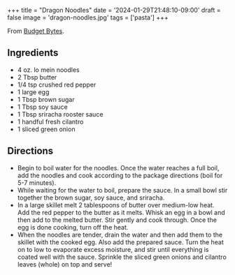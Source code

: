 +++
title = "Dragon Noodles"
date = '2024-01-29T21:48:10-09:00'
draft = false
image = 'dragon-noodles.jpg'
tags = ['pasta']
+++

From [Budget Bytes](https://www.budgetbytes.com/spicy-noodles/).

## Ingredients
* 4 oz. lo mein noodles
* 2 Tbsp butter
* 1/4 tsp crushed red pepper
* 1 large egg
* 1 Tbsp brown sugar
* 1 Tbsp soy sauce
* 1 Tbsp sriracha rooster sauce
* 1 handful fresh cilantro
* 1 sliced green onion

## Directions
* Begin to boil water for the noodles. Once the water reaches a full boil, add the noodles and cook according to the package directions (boil for 5-7 minutes).
* While waiting for the water to boil, prepare the sauce. In a small bowl stir together the brown sugar, soy sauce, and sriracha.
* In a large skillet melt 2 tablespoons of butter over medium-low heat. Add the red pepper to the butter as it melts. Whisk an egg in a bowl and then add to the melted butter. Stir gently and cook through. Once the egg is done cooking, turn off the heat.
* When the noodles are tender, drain the water and then add them to the skillet with the cooked egg. Also add the prepared sauce. Turn the heat on to low to evaporate excess moisture, and stir until everything is coated well with the sauce. Sprinkle the sliced green onions and cilantro leaves (whole) on top and serve!
